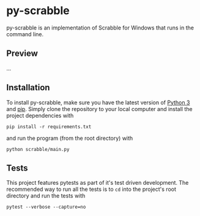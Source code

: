 # py-scrabble

py-scrabble is an implementation of Scrabble for Windows that runs in the command line. 

## Preview

...

## Installation
To install py-scrabble, make sure you have the latest version of [Python 3](https://www.python.org/) and [pip](https://pypi.org/project/pip/). Simply clone the repository to your local computer and install the project dependencies with 
```
pip install -r requirements.txt
```
and run the program (from the root directory) with 
```
python scrabble/main.py
```

## Tests
This project features pytests as part of it's test driven development. The recommended way to run all the tests is to `cd` into the project's root directory and run the tests with
```
pytest --verbose --capture=no
```
